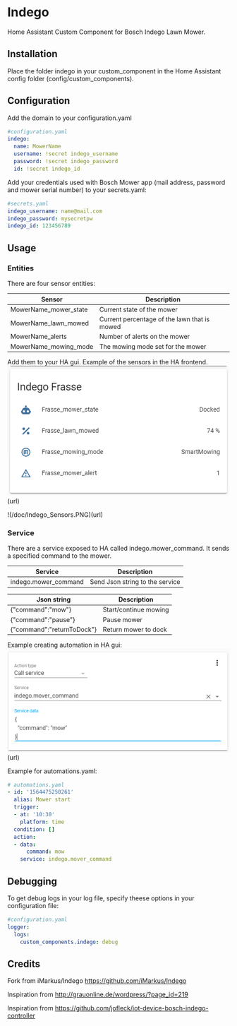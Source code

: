 # Indego
Home Assistant Custom Component for Bosch Indego Lawn Mower.

## Installation
Place the folder indego in your custom_component in the Home Assistant config folder (config/custom_components).
    
## Configuration
Add the domain to your configuration.yaml
``` yaml
#configuration.yaml
indego:
  name: MowerName
  username: !secret indego_username
  password: !secret indego_password
  id: !secret indego_id
```

Add your credentials used with Bosch Mower app (mail address, password and mower serial number) to your secrets.yaml: 
``` yaml
#secrets.yaml
indego_username: name@mail.com
indego_password: mysecretpw
indego_id: 123456789
```
## Usage

### Entities
There are four sensor entities:

|Sensor | Description|
|-------|------------|
|MowerName_mower_state | Current state of the mower|
|MowerName_lawn_mowed | Current percentage of the lawn that is mowed|
|MowerName_alerts | Number of alerts on the mower|
|MowerName_mowing_mode | The mowing mode set for the mower|

Add them to your HA gui. Example of the sensors in the HA frontend.
![GitHub Logo](/doc/Indego_Sensors.PNG)(url)

!(/doc/Indego_Sensors.PNG)(url)

### Service
There are a service exposed to HA called indego.mower_command. It sends a specified command to the mower.

|Service |Description|
|-------|------------|
|indego.mower_command | Send Json string to the service|

|Json string|Description|
|-------|------------|
|{"command":"mow"} | Start/continue mowing|
|{"command":"pause"} | Pause mower|
|{"command":"returnToDock"} | Return mower to dock|

Example creating automation in HA gui:
![GitHub Logo](/doc/Indego_Call_Service.PNG)(url)

Example for automations.yaml:

``` yaml
# automations.yaml
- id: '1564475250261'
  alias: Mower start
  trigger:
  - at: '10:30'
    platform: time
  condition: []
  action:
  - data:
      command: mow
    service: indego.mover_command
```

## Debugging
To get debug logs in your log file, specify theese options in your configuration file:

``` yaml
#configuration.yaml
logger:
  logs:
    custom_components.indego: debug
```

## Credits

Fork from iMarkus/Indego https://github.com/iMarkus/Indego

Inspiration from http://grauonline.de/wordpress/?page_id=219

Inspiration from https://github.com/jofleck/iot-device-bosch-indego-controller
